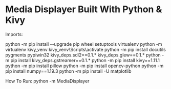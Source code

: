 # Media Displayer Built With Python & Kivy

Imports:

python -m pip install --upgrade pip wheel setuptools virtualenv
python -m virtualenv kivy_venv
kivy_venv\Scripts\activate
python -m pip install docutils pygments pypiwin32 kivy_deps.sdl2==0.1.* kivy_deps.glew==0.1.*
python -m pip install kivy_deps.gstreamer==0.1.*
python -m pip install kivy==1.11.1
python -m pip install pillow
python -m pip install opencv-python
python -m pip install numpy==1.19.3
python -m pip install -U matplotlib

How To Run:
python -m MediaDisplayer
